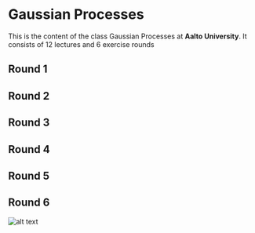 # Gaussian Processes 

This is the content of the class Gaussian Processes at **Aalto University**. It consists of 12 lectures and 6 exercise rounds

## Round 1


## Round 2


## Round 3


## Round 4


## Round 5


## Round 6

![alt text](BO_visualized) 
